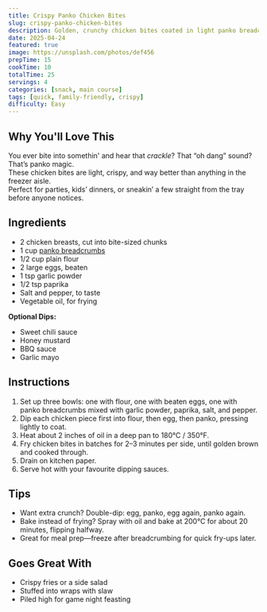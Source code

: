 ```yaml
---
title: Crispy Panko Chicken Bites
slug: crispy-panko-chicken-bites
description: Golden, crunchy chicken bites coated in light panko breadcrumbs—perfect for dipping, snacking, or tossing into wraps and salads.
date: 2025-04-24
featured: true
image: https://unsplash.com/photos/def456
prepTime: 15
cookTime: 10
totalTime: 25
servings: 4
categories: [snack, main course]
tags: [quick, family-friendly, crispy]
difficulty: Easy
---
```


## Why You'll Love This

You ever bite into somethin' and hear that *crackle*? That “oh dang” sound?  
That’s panko magic.  
These chicken bites are light, crispy, and way better than anything in the freezer aisle.  
Perfect for parties, kids’ dinners, or sneakin’ a few straight from the tray before anyone notices.

## Ingredients

- 2 chicken breasts, cut into bite-sized chunks  
- 1 cup [panko breadcrumbs](https://www.thechefstoreuk.com/products/panko-breadcrumbs)  
- 1/2 cup plain flour  
- 2 large eggs, beaten  
- 1 tsp garlic powder  
- 1/2 tsp paprika  
- Salt and pepper, to taste  
- Vegetable oil, for frying  

**Optional Dips:**  
- Sweet chili sauce  
- Honey mustard  
- BBQ sauce  
- Garlic mayo  

## Instructions

1. Set up three bowls: one with flour, one with beaten eggs, one with panko breadcrumbs mixed with garlic powder, paprika, salt, and pepper.
2. Dip each chicken piece first into flour, then egg, then panko, pressing lightly to coat.
3. Heat about 2 inches of oil in a deep pan to 180°C / 350°F.
4. Fry chicken bites in batches for 2–3 minutes per side, until golden brown and cooked through.
5. Drain on kitchen paper.  
6. Serve hot with your favourite dipping sauces.

## Tips

- Want extra crunch? Double-dip: egg, panko, egg again, panko again.
- Bake instead of frying? Spray with oil and bake at 200°C for about 20 minutes, flipping halfway.
- Great for meal prep—freeze after breadcrumbing for quick fry-ups later.

## Goes Great With

- Crispy fries or a side salad  
- Stuffed into wraps with slaw  
- Piled high for game night feasting